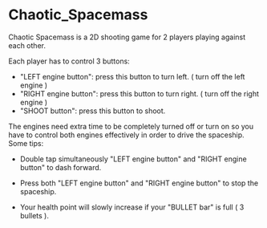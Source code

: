 # Chaotic_Spacemass

Chaotic Spacemass is a 2D shooting game for 2 players playing against each other.

Each player has to control 3 buttons:

- "LEFT engine button": press this button to turn left. ( turn off the left engine )
- "RIGHT engine button": press this button to turn right. ( turn off the right engine )
- "SHOOT button": press this button to shoot.

The engines need extra time to be completely turned off or turn on so you have to control both engines effectively in order to drive the spaceship.
Some tips:

- Double tap simultaneously "LEFT engine button" and "RIGHT engine button" to dash forward.

- Press both "LEFT engine button" and "RIGHT engine button" to stop the spaceship.

- Your health point will slowly increase if your "BULLET bar" is full ( 3 bullets ).
